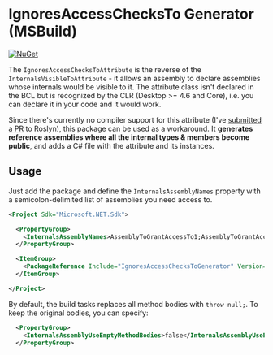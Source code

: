 # IgnoresAccessChecksTo Generator (MSBuild)

[![NuGet](https://img.shields.io/nuget/v/IgnoresAccessChecksToGenerator.svg?style=flat-square)](https://www.nuget.org/packages/IgnoresAccessChecksToGenerator)

The `IgnoresAccessChecksToAttribute` is the reverse of the `InternalsVisibleToAttribute` - it allows an assembly to declare assemblies whose internals would be visible to it. The attribute class isn't declared in the BCL but is recognized by the CLR (Desktop >= 4.6 and Core), i.e. you can declare it in your code and it would work.

Since there's currently no compiler support for this attribute (I've [submitted a PR](https://github.com/dotnet/roslyn/pull/20870) to Roslyn), this package can be used as a workaround. It **generates reference assemblies where all the internal types & members become public**, and adds a C# file with the attribute and its instances.

## Usage

Just add the package and define the `InternalsAssemblyNames` property with a semicolon-delimited list of assemblies you need access to.

```xml
<Project Sdk="Microsoft.NET.Sdk">

  <PropertyGroup>
    <InternalsAssemblyNames>AssemblyToGrantAccessTo1;AssemblyToGrantAccessTo2</InternalsAssemblyNames>
  </PropertyGroup>

  <ItemGroup>
    <PackageReference Include="IgnoresAccessChecksToGenerator" Version="0.4.0" PrivateAssets="All" />
  </ItemGroup>

</Project>
```

By default, the build tasks replaces all method bodies with `throw null;`. To keep the original bodies, you can specify:

```xml
  <PropertyGroup>
    <InternalsAssemblyUseEmptyMethodBodies>false</InternalsAssemblyUseEmptyMethodBodies>
  </PropertyGroup>
```
